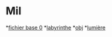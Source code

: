 # Mil

*[fichier base 0](./cours_0_base.html)
*[labyrinthe](labyrinthe4.html)
*[obj](obj.html)
*[lumière](lumière.html)
